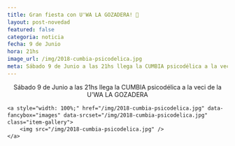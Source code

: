 ```yaml
---
title: Gran fiesta con U'WA LA GOZADERA! 🎵
layout: post-novedad
featured: false
categoria: noticia
fecha: 9 de Junio
hora: 21hs
image_url: /img/2018-cumbia-psicodelica.jpg
meta: Sábado 9 de Junio a las 21hs llega la CUMBIA psicodélica a la veci de la U'WA LA GOZADERA
---
```


<p style="text-align: center;">
	Sábado 9 de Junio a las 21hs llega la CUMBIA psicodélica a la veci de la U'WA LA GOZADERA
</p>

<div style="position: relative;">
	<div class="gallery col-3">

	<a style="width: 100%;" href="/img/2018-cumbia-psicodelica.jpg" data-fancybox="images" data-srcset="/img/2018-cumbia-psicodelica.jpg" class="item-gallery">
		<img src="/img/2018-cumbia-psicodelica.jpg" />
	</a>

</div>
</div>